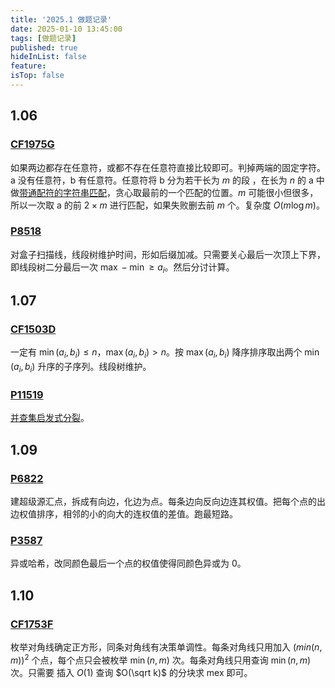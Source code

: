```yaml
---
title: '2025.1 做题记录'
date: 2025-01-10 13:45:00
tags: [做题记录]
published: true
hideInList: false
feature: 
isTop: false
---
```



## 1.06

### [CF1975G](https://www.luogu.com.cn/problem/CF1975G)

如果两边都存在任意符，或都不存在任意符直接比较即可。判掉两端的固定字符。a 没有任意符，b 有任意符。任意符将 b 分为若干长为 $m$ 的段 ，在长为 $n$ 的 a 中做[带通配符的字符串匹配](https://yhddd123.github.io/post/mo-ban/#%E5%B8%A6%E9%80%9A%E9%85%8D%E7%AC%A6%E5%AD%97%E7%AC%A6%E4%B8%B2%E5%8C%B9%E9%85%8D)，贪心取最前的一个匹配的位置。$m$ 可能很小但很多，所以一次取 a 的前 $2\times m$ 进行匹配，如果失败删去前 $m$ 个。复杂度 $O(m\log m)$。

### [P8518](https://www.luogu.com.cn/problem/P8518)

对盒子扫描线，线段树维护时间，形如后缀加减。只需要关心最后一次顶上下界，即线段树二分最后一次 $\max-\min\ge a_i$。然后分讨计算。

## 1.07

### [CF1503D](https://www.luogu.com.cn/problem/CF1503D)

一定有 $\min (a_i,b_i)\le n$，$\max(a_i,b_i)>n$。按 $\max(a_i,b_i)$ 降序排序取出两个 $\min(a_i,b_i)$ 升序的子序列。线段树维护。

### [P11519](https://www.luogu.com.cn/problem/P11519)

[并查集启发式分裂](https://yhddd123.github.io/post/bing-cha-ji-qi-fa-shi-fen-lie/)。

## 1.09

### [P6822](https://www.luogu.com.cn/problem/P6822)

建超级源汇点，拆成有向边，化边为点。每条边向反向边连其权值。把每个点的出边权值排序，相邻的小的向大的连权值的差值。跑最短路。

### [P3587](https://www.luogu.com.cn/problem/P3587)

异或哈希，改同颜色最后一个点的权值使得同颜色异或为 $0$。

## 1.10

### [CF1753F](https://www.luogu.com.cn/problem/CF1753F)

枚举对角线确定正方形，同条对角线有决策单调性。每条对角线只用加入 $(min(n,m))^2$ 个点，每个点只会被枚举 $\min(n,m)$ 次。每条对角线只用查询 $\min(n,m)$ 次。只需要 插入 $O(1)$ 查询 $O(\sqrt k)$ 的分块求 mex 即可。